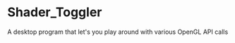 Shader_Toggler
==============

A desktop program that let's you play around with various OpenGL API calls
